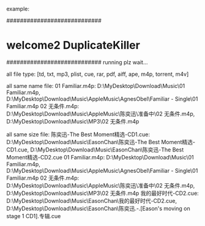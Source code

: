 example: 

############################
# welcome2 DuplicateKiller #
############################
running plz wait...

all file type: 
[td, txt, mp3, plist, cue, rar, pdf, aiff, ape, m4p, torrent, m4v]

all same name file: 
01 Familiar.m4p: D:\MyDesktop\Download\Music\01 Familiar.m4p, D:\MyDesktop\Download\Music\AppleMusic\AgnesObel\Familiar - Single\01 Familiar.m4p
02 无条件.m4p: D:\MyDesktop\Download\Music\AppleMusic\陈奕迅\准备中\02 无条件.m4p, D:\MyDesktop\Download\Music\MP3\02 无条件.m4p

all same size file: 
陈奕迅-The Best Moment精选-CD1.cue: D:\MyDesktop\Download\Music\EasonChan\陈奕迅-The Best Moment精选-CD1.cue, D:\MyDesktop\Download\Music\EasonChan\陈奕迅-The Best Moment精选-CD2.cue
01 Familiar.m4p: D:\MyDesktop\Download\Music\01 Familiar.m4p, D:\MyDesktop\Download\Music\AppleMusic\AgnesObel\Familiar - Single\01 Familiar.m4p
02 无条件.m4p: D:\MyDesktop\Download\Music\AppleMusic\陈奕迅\准备中\02 无条件.m4p, D:\MyDesktop\Download\Music\MP3\02 无条件.m4p
我的最好时代-CD2.cue: D:\MyDesktop\Download\Music\EasonChan\我的最好时代-CD2.cue, D:\MyDesktop\Download\Music\EasonChan\陈奕迅.-.[Eason's moving on stage 1 CD1].专辑.cue